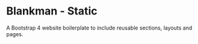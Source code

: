 # Blankman - Static

A Bootstrap 4 website boilerplate to include reusable sections, layouts and pages.
